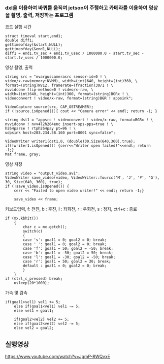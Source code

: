 ### dxl을 이용하여 바퀴를 움직여 jetson이 주행하고 카메라를 이용하여 영상을 촬영, 출력, 저장하는 프로그램

코드 실행 시간

    struct timeval start,end1;
    double diff1;
    gettimeofday(&start,NULL);
    gettimeofday(&end1,NULL);
    diff1 = end1.tv_sec + end1.tv_usec / 1000000.0 - start.tv_sec - start.tv_usec / 1000000.0;
    
영상 촬영, 출력

    string src = "nvarguscamerasrc sensor-id=0 ! \
	video/x-raw(memory:NVMM), width=(int)640, height=(int)360, \
    format=(string)NV12, framerate=(fraction)30/1 ! \
	nvvidconv flip-method=0 ! video/x-raw, \
	width=(int)640, height=(int)360, format=(string)BGRx ! \
	videoconvert ! video/x-raw, format=(string)BGR ! appsink"; 

    VideoCapture source(src, CAP_GSTREAMER); 
    if (!source.isOpened()){ cout << "Camera error" << endl; return -1; }

    string dst1 = "appsrc ! videoconvert ! video/x-raw, format=BGRx ! \
	nvvidconv ! nvv4l2h264enc insert-sps-pps=true ! \
	h264parse ! rtph264pay pt=96 ! \
	udpsink host=203.234.58.160 port=8001 sync=false";
    
    VideoWriter writer1(dst1,0, (double)30,Size(640,360),true);
    if(!writer1.isOpened()) {cerr<<"Writer open failed!"<<endl; return -1;}
    Mat frame, gray;

영상 저장

    string video = "output_video.avi";
    VideoWriter save_video(video, VideoWriter::fourcc('M', 'J', 'P', 'G'), 30, Size(640, 360), true);
    if (!save_video.isOpened()) {
        cerr << "Failed to open video writer!" << endl; return -1;}

        save_video << frame;

키보드입력, f: 전진, b : 후진, l : 좌회전, r : 우회전, s : 정지, ctrl+c : 종료

    if (mx.kbhit())
        {
            char c = mx.getch();
            switch(c)
            {
            case 's': goal1 = 0; goal2 = 0; break;
            case ' ': goal1 = 0; goal2 = 0; break;
            case 'f': goal1 = 50; goal2 = -50; break;
            case 'b': goal1 = -50; goal2 = 50; break;
            case 'l': goal1 = -30; goal2 = -50; break;
            case 'r': goal1 = 50; goal2 = 30; break;
            default : goal1 = 0; goal2 = 0; break;
            }         
        }
    if (ctrl_c_pressed) break;         
        usleep(20*1000);  


가속 및 감속

    if(goal1>vel1) vel1 += 5;
        else if(goal1<vel1) vel1 -= 5;
        else vel1 = goal1;

        if(goal2>vel2) vel2 += 5;
        else if(goal2<vel2) vel2 -= 5;
        else vel2 = goal2;
        
## 실행영상
https://www.youtube.com/watch?v=JgmP-8WQvxE
